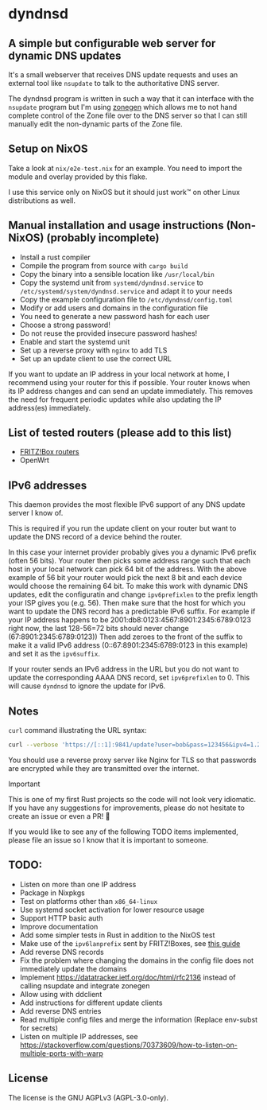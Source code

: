 [SPDX-FileCopyrightText: 2024 Luflosi <dyndnsd@luflosi.de>]::
[SPDX-License-Identifier: AGPL-3.0-only]::

# dyndnsd
## A simple but configurable web server for dynamic DNS updates
It's a small webserver that receives DNS update requests and uses an external tool like `nsupdate` to talk to the authoritative DNS server.

The dyndnsd program is written in such a way that it can interface with the `nsupdate` program but I'm using [zonegen](https://github.com/Luflosi/zonegen) which allows me to not hand complete control of the Zone file over to the DNS server so that I can still manually edit the non-dynamic parts of the Zone file.

## Setup on NixOS
Take a look at `nix/e2e-test.nix` for an example. You need to import the module and overlay provided by this flake.

I use this service only on NixOS but it should just work™ on other Linux distributions as well.

## Manual installation and usage instructions (Non-NixOS) (probably incomplete)
- Install a rust compiler
- Compile the program from source with `cargo build`
- Copy the binary into a sensible location like `/usr/local/bin`
- Copy the systemd unit from `systemd/dyndnsd.service` to `/etc/systemd/system/dyndnsd.service` and adapt it to your needs
- Copy the example configuration file to `/etc/dyndnsd/config.toml`
- Modify or add users and domains in the configuration file
- You need to generate a new password hash for each user
- Choose a strong password!
- Do not reuse the provided insecure password hashes!
- Enable and start the systemd unit
- Set up a reverse proxy with `nginx` to add TLS
- Set up an update client to use the correct URL

If you want to update an IP address in your local network at home, I recommend using your router for this if possible.
Your router knows when its IP address changes and can send an update immediately.
This removes the need for frequent periodic updates while also updating the IP address(es) immediately.

## List of tested routers (please add to this list)
- [FRITZ!Box routers](/doc/FRITZ%21Box.md)
- OpenWrt

## IPv6 addresses
This daemon provides the most flexible IPv6 support of any DNS update server I know of.

This is required if you run the update client on your router but want to update the DNS record of a device behind the router.

In this case your internet provider probably gives you a dynamic IPv6 prefix (often 56 bits).
Your router then picks some address range such that each host in your local network can pick 64 bit of the address.
With the above example of 56 bit your router would pick the next 8 bit and each device would choose the remaining 64 bit.
To make this work with dynamic DNS updates, edit the configuratin and change `ipv6prefixlen` to the prefix length your ISP gives you (e.g. 56).
Then make sure that the host for which you want to update the DNS record has a predictable IPv6 suffix.
For example if your IP address happens to be 2001:db8:0123:4567:8901:2345:6789:0123 right now, the last 128-56=72 bits should never change (67:8901:2345:6789:0123))
Then add zeroes to the front of the suffix to make it a valid IPv6 address (0::67:8901:2345:6789:0123 in this example) and set it as the `ipv6suffix`.

If your router sends an IPv6 address in the URL but you do not want to update the corresponding AAAA DNS record, set `ipv6prefixlen` to 0.
This will cause `dyndnsd` to ignore the update for IPv6.


## Notes
`curl` command illustrating the URL syntax:
```sh
curl --verbose 'https://[::1]:9841/update?user=bob&pass=123456&ipv4=1.2.3.4&ipv6=1::2'
```

You should use a reverse proxy server like Nginx for TLS so that passwords are encrypted while they are transmitted over the internet.


> [!IMPORTANT]
> This is one of my first Rust projects so the code will not look very idiomatic. If you have any suggestions for improvements, please do not hesitate to create an issue or even a PR! 🖤


If you would like to see any of the following TODO items implemented, please file an issue so I know that it is important to someone.

## TODO:
- Listen on more than one IP address
- Package in Nixpkgs
- Test on platforms other than `x86_64-linux`
- Use systemd socket activation for lower resource usage
- Support HTTP basic auth
- Improve documentation
- Add some simpler tests in Rust in addition to the NixOS test
- Make use of the `ipv6lanprefix` sent by FRITZ!Boxes, see [this guide](https://fritz.com/service/wissensdatenbank/dok/FRITZ-Box-4060/30_Dynamic-DNS-in-FRITZ-Box-einrichten/)
- Add reverse DNS records
- Fix the problem where changing the domains in the config file does not immediately update the domains
- Implement https://datatracker.ietf.org/doc/html/rfc2136 instead of calling nsupdate and integrate zonegen
- Allow using with ddclient
- Add instructions for different update clients
- Add reverse DNS entries
- Read multiple config files and merge the information (Replace env-subst for secrets)
- Listen on multiple IP addresses, see https://stackoverflow.com/questions/70373609/how-to-listen-on-multiple-ports-with-warp


## License
The license is the GNU AGPLv3 (AGPL-3.0-only).
